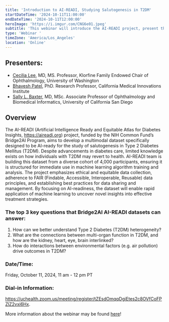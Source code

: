 ```yaml
---
title: 'Introduction to AI-READI, Studying Salutogenesis in T2DM'
startDateTime: '2024-10-11T11:00:00'
endDateTime: '2024-10-11T12:00:00'
heroImage: 'https://i.imgur.com/CNG6e01.jpeg'
subtitle: 'This webinar will introduce the AI-READI project, present the dataset, show how to request it, and explore research questions for machine learning, such as predicting health improvement in T2DM, understanding disease progression, and investigating risk factors.'
type: 'Webinar '
timeZone: 'America/Los_Angeles'
location: 'Online'
---
```


## Presenters:

- [Cecilia Lee](/team#Cecilia-Lee), MD, MS. Professor, Klorfine Family Endowed Chair of Ophthalmology, University of Washington
- [Bhavesh Patel](/team#Bhavesh-Patel), PhD. Research Professor, California Medical Innovations Institute
- [Sally L. Baxter](/team#Sally-Baxter), MD, MSc. Associate Professor of Ophthalmology and Biomedical Informatics, University of California San Diego

## Overview

The AI-READI (Artificial Intelligence Ready and Equitable Atlas for Diabetes Insights, https://aireadi.org) project, funded by the NIH Common Fund’s Bridge2AI Program, aims to develop a multimodal dataset specifically designed to be AI-ready for the study of salutogenesis in Type 2 Diabetes Mellitus (T2DM). Despite advancements in diabetes care, limited knowledge exists on how individuals with T2DM may revert to health. AI-READI team is building this dataset from a diverse cohort of 4,000 participants, ensuring it is structured for immediate use in machine learning algorithm training and analysis. The project emphasizes ethical and equitable data collection, adherence to FAIR (Findable, Accessible, Interoperable, Reusable) data principles, and establishing best practices for data sharing and management. By focusing on AI-readiness, the dataset will enable rapid application of machine learning to uncover novel insights into effective treatment strategies.

### The top 3 key questions that Bridge2AI AI-READI datasets can answer:

1.  How can we better understand Type 2 Diabetes (T2DM) heterogeneity? <br/>
2.  What are the connections between multi-organ function in T2DM, and how are the kidney, heart, eye, brain interlinked? <br/>
3.  How do interactions between environmental factors (e.g. air pollution) drive outcomes in T2DM?

### Date/Time:

Friday, October 11, 2024, 11 am - 12 pm PT

### Dial-in Information:

https://uchealth.zoom.us/meeting/register/tZEsdOmqqDgiEtes2c8OVfCoFPZlZ2vxi6Hx.

More information about the webinar may be found [here](https://dknet.org/about/blog/2776)!
